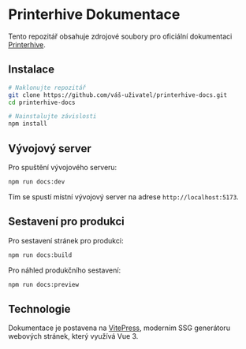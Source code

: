 # Printerhive Dokumentace

Tento repozitář obsahuje zdrojové soubory pro oficiální dokumentaci [Printerhive](https://printerhive.com).

## Instalace

```bash
# Naklonujte repozitář
git clone https://github.com/váš-uživatel/printerhive-docs.git
cd printerhive-docs

# Nainstalujte závislosti
npm install
```

## Vývojový server

Pro spuštění vývojového serveru:

```bash
npm run docs:dev
```

Tím se spustí místní vývojový server na adrese `http://localhost:5173`.

## Sestavení pro produkci

Pro sestavení stránek pro produkci:

```bash
npm run docs:build
```

Pro náhled produkčního sestavení:

```bash
npm run docs:preview
```

## Technologie

Dokumentace je postavena na [VitePress](https://vitepress.dev/), moderním SSG generátoru webových stránek, který využívá Vue 3. 